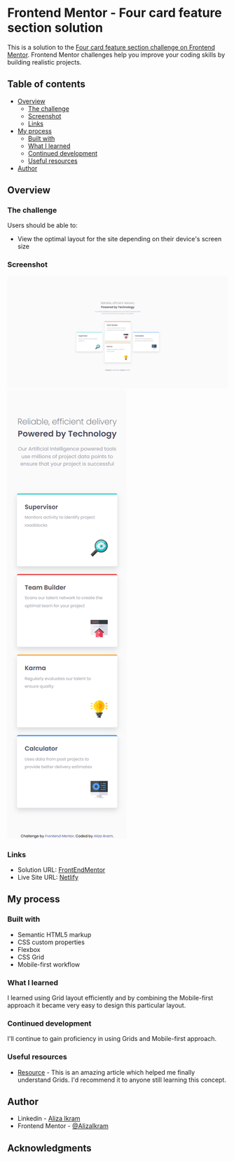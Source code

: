 # Frontend Mentor - Four card feature section solution

This is a solution to the [Four card feature section challenge on Frontend Mentor](https://www.frontendmentor.io/challenges/four-card-feature-section-weK1eFYK). Frontend Mentor challenges help you improve your coding skills by building realistic projects.

## Table of contents

- [Overview](#overview)
  - [The challenge](#the-challenge)
  - [Screenshot](#screenshot)
  - [Links](#links)
- [My process](#my-process)
  - [Built with](#built-with)
  - [What I learned](#what-i-learned)
  - [Continued development](#continued-development)
  - [Useful resources](#useful-resources)
- [Author](#author)

## Overview

### The challenge

Users should be able to:

- View the optimal layout for the site depending on their device's screen size

### Screenshot

![Desktop design](./screenshots/desktop.png)
![Mobile design](./screenshots/mobile.png)

### Links

- Solution URL: [FrontEndMentor](https://www.frontendmentor.io/solutions/responsive-four-features-cards--bhIgVZ3EN)
- Live Site URL: [Netlify](https://github.com/AlizaIkram/four-card-feature-section)

## My process

### Built with

- Semantic HTML5 markup
- CSS custom properties
- Flexbox
- CSS Grid
- Mobile-first workflow

### What I learned

I learned using Grid layout efficiently and by combining the Mobile-first approach it became very easy to design this particular layout.

### Continued development

I'll continue to gain proficiency in using Grids and Mobile-first approach.

### Useful resources

- [Resource](https://www.joshwcomeau.com/css/interactive-guide-to-grid/) - This is an amazing article which helped me finally understand Grids. I'd recommend it to anyone still learning this concept.

## Author

- Linkedin - [Aliza Ikram](https://www.linkedin.com/in/aliza-ikram/)
- Frontend Mentor - [@AlizaIkram](https://www.frontendmentor.io/profile/AlizaIkram)

## Acknowledgments
